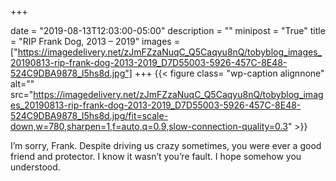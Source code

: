 +++

date = "2019-08-13T12:03:00-05:00"
description = ""
minipost = "True"
title = "RIP Frank Dog, 2013 – 2019"
images = ["https://imagedelivery.net/zJmFZzaNuqC_Q5Caqyu8nQ/tobyblog_images_20190813-rip-frank-dog-2013-2019_D7D55003-5926-457C-8E48-524C9DBA9878_l5hs8d.jpg"]
+++
{{< figure class= "wp-caption alignnone" alt="" src="https://imagedelivery.net/zJmFZzaNuqC_Q5Caqyu8nQ/tobyblog_images_20190813-rip-frank-dog-2013-2019_D7D55003-5926-457C-8E48-524C9DBA9878_l5hs8d.jpg/fit=scale-down,w=780,sharpen=1,f=auto,q=0.9,slow-connection-quality=0.3" >}}

I’m sorry, Frank. Despite driving us crazy sometimes, you were ever a good friend and protector. I know it wasn’t you’re fault. I hope somehow you understood. 
